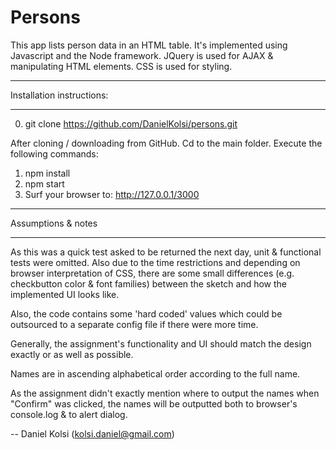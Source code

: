 Persons
=======

This app lists person data in an HTML table. It's implemented using Javascript and the Node
framework. JQuery is used for AJAX & manipulating HTML elements. CSS is used for styling.


*****************
Installation instructions:
*****************

0) git clone https://github.com/DanielKolsi/persons.git

After cloning / downloading from GitHub. Cd to the main folder.
Execute the following commands:

1) npm install
2) npm start
3) Surf your browser to: http://127.0.0.1/3000

***************
Assumptions & notes
***************
As this was a quick test asked to be returned the next day, unit & functional tests were
omitted. Also due to the time restrictions and depending on browser interpretation of CSS, there
are some small differences (e.g. checkbutton color & font families) between the sketch and how
the implemented UI looks like.

Also, the code contains some 'hard coded' values which could be outsourced to a separate config
file if there were more time.

Generally, the assignment's functionality and UI should match the design exactly or as well as
possible.

Names are in ascending alphabetical order according to the full name.

As the assignment didn't exactly mention where to output the names when "Confirm" was clicked,
the names will be outputted both to browser's console.log & to alert dialog.

-- Daniel Kolsi (kolsi.daniel@gmail.com)
